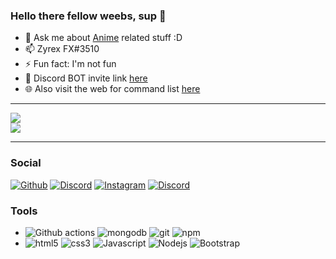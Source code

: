 <h3>Hello there fellow weebs, sup 👋</h3>

<ul>
    <li>💬 Ask me about <a href="https://myanimelist.net/profile/ZyrexFX" target="_blank" >Anime</a> related stuff :D</li>
    <li>📫 Zyrex FX#3510</li>
    <li>⚡ Fun fact: I'm not fun</li>
    <li>🤖 Discord BOT invite link <a href="https://discord.com/oauth2/authorize?client_id=753589173486616749&scope=bot&permissions=36891718" target="_blank">here</a></li>
    <li>🌐 Also visit the web for command list <a href="https://zyrexfx.github.io/MeguWeb/" target="_blank">here</a> </li>
</ul>

<hr>

<p>
    <img src="https://i.imgur.com/KEfMEAu.gif"></img>
    <br>
    <img src="https://discord.c99.nl/widget/theme-2/373404212748484608.png">
    </img>
</p>

<hr>

<h3>Social</h3>
<p>
<a href="https://github.com/ZyrexFX" target="_blank"><img alt="Github" src="https://img.shields.io/badge/GitHub-%2312100E.svg?style=for-the-badge&logo=Github&logoColor=white&style=flat" /></a>
<a href="https://discord.gg/wZzCmv4" target="_blank"><img alt="Discord" src="https://img.shields.io/badge/-Discord-7289DA?style=for-the-badge&logo=discord&logoColor=white&style=flat" /></a>
<a href="https://www.instagram.com/zyrexfx_/" target="_blank"><img alt="Instagram" src="https://img.shields.io/badge/-instagram-E4405F?style=for-the-badge&logo=instagram&logoColor=white&style=flat" /></a>
<a href="https://www.youtube.com/c/ZyrexFX" target="_blank"><img alt="Discord" src="https://img.shields.io/badge/-YouTube-f10707?style=for-the-badge&logo=youtube&logoColor=white&style=flat" /></a>
</p>

<h3>Tools</h3>

<ul>
  <li><img alt="Github actions" src="https://img.shields.io/badge/-Github_Actions-2088FF?style=flat-square&logo=github-actions&logoColor=white&style=plastic"/>
  <img alt="mongodb" src="https://img.shields.io/badge/-MongoDB-47A248?style=flat-square&logo=MongoDB&logoColor=white&style=plastic"/>
  <img alt="git" src="https://img.shields.io/badge/-Git-F05032?style=flat-square&logo=git&logoColor=white&style=plastic"/>
  <img alt="npm" src="https://img.shields.io/badge/-NPM-CB3837?style=flat-square&logo=npm&logoColor=white&style=plastic"/></li>
  <li><img alt="html5" src="https://img.shields.io/badge/-HTML5-E34F26?style=flat-square&logo=html5&logoColor=white&style=plastic"/>
  <img alt="css3" src="https://img.shields.io/badge/-CSS3-1572B6?style=flat-square&logo=css3&logoColor=white&style=plastic"/>
  <img alt="Javascript" src="https://img.shields.io/badge/-Javascript-f1c40f?style=flat-square&logo=Javascript&logoColor=white&style=plastic"/>
  <img alt="Nodejs" src="https://img.shields.io/badge/-Nodejs-43853d?style=flat-square&logo=Node.js&logoColor=white&style=plastic"/>
  <img alt="Bootstrap" src="https://img.shields.io/badge/-Bootstrap-7952B3?style=flat-square&logo=Bootstrap&logoColor=white&style=plastic"/></li>
</ul>
